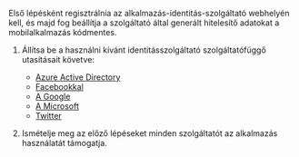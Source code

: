 
Első lépésként regisztrálnia az alkalmazás-identitás-szolgáltató webhelyén kell, és majd fog beállítja a szolgáltató által generált hitelesítő adatokat a mobilalkalmazás kódmentes.

1. Állítsa be a használni kívánt identitásszolgáltató szolgáltatófüggő utasításait követve: 
    
    + [Azure Active Directory](../articles/app-service-mobile/app-service-mobile-how-to-configure-active-directory-authentication.md)
    + [Facebookkal](../articles/app-service-mobile/app-service-mobile-how-to-configure-facebook-authentication.md)
    + [A Google](../articles/app-service-mobile/app-service-mobile-how-to-configure-google-authentication.md)
    + [A Microsoft](../articles/app-service-mobile/app-service-mobile-how-to-configure-microsoft-authentication.md)
    + [Twitter](../articles/app-service-mobile/app-service-mobile-how-to-configure-twitter-authentication.md)

2. Ismételje meg az előző lépéseket minden szolgáltatót az alkalmazás használatát támogatja.


<!-- URLs. -->
[Azure portal]: https://portal.azure.com/
